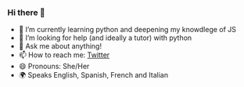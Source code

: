 ### Hi there 👋

- 🌱 I’m currently learning python and deepening my knowdlege of JS
- 🤔 I’m looking for help (and ideally a tutor) with python
- 💬 Ask me about anything! 
- 📫 How to reach me: [Twitter](https://twitter.com/mmanzanna)
- 😄 Pronouns: She/Her
- 🌍 Speaks English, Spanish, French and Italian
